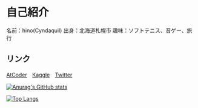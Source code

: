 # 自己紹介

名前：hino(Cyndaquil)
出身：北海道札幌市
趣味：ソフトテニス、音ゲー、旅行

## リンク
[AtCoder](https://atcoder.jp/users/Cyndaquil)　[Kaggle](https://www.kaggle.com/cyndaquil)　[Twitter](https://twitter.com/19Cyndaquil99)


[![Anurag's GitHub stats](https://github-readme-stats.vercel.app/api?username=Cyndaquil1999)](https://github.com/anuraghazra/github-readme-stats)

[![Top Langs](https://github-readme-stats.vercel.app/api/top-langs/?username=Cyndaquil1999)](https://github.com/anuraghazra/github-readme-stats)

